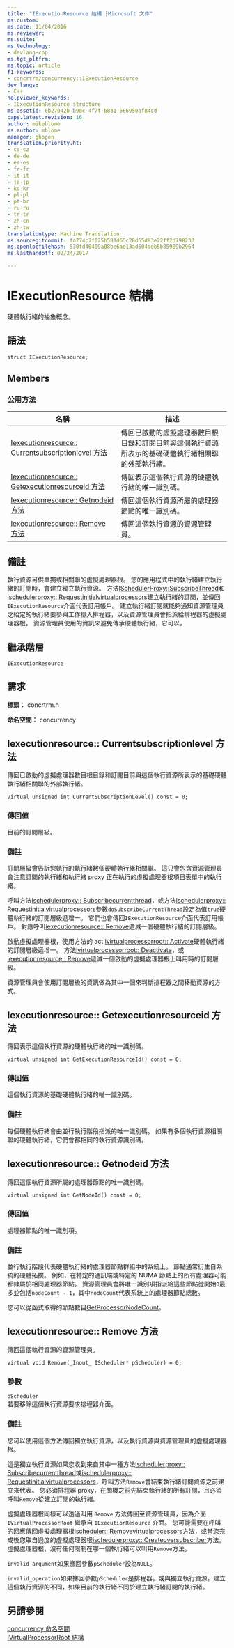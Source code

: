 ```yaml
---
title: "IExecutionResource 結構 |Microsoft 文件"
ms.custom: 
ms.date: 11/04/2016
ms.reviewer: 
ms.suite: 
ms.technology:
- devlang-cpp
ms.tgt_pltfrm: 
ms.topic: article
f1_keywords:
- concrtrm/concurrency::IExecutionResource
dev_langs:
- C++
helpviewer_keywords:
- IExecutionResource structure
ms.assetid: 6b27042b-b98c-4f7f-b831-566950af84cd
caps.latest.revision: 16
author: mikeblome
ms.author: mblome
manager: ghogen
translation.priority.ht:
- cs-cz
- de-de
- es-es
- fr-fr
- it-it
- ja-jp
- ko-kr
- pl-pl
- pt-br
- ru-ru
- tr-tr
- zh-cn
- zh-tw
translationtype: Machine Translation
ms.sourcegitcommit: fa774c7f025b581d65c28d65d83e22ff2d798230
ms.openlocfilehash: 530fd40409a08be6ae13ad604deb5b85989b2964
ms.lasthandoff: 02/24/2017

---
```

# <a name="iexecutionresource-structure"></a>IExecutionResource 結構
硬體執行緒的抽象概念。  
  
## <a name="syntax"></a>語法  
  
```
struct IExecutionResource;
```  
  
## <a name="members"></a>Members  
  
### <a name="public-methods"></a>公用方法  
  
|名稱|描述|  
|----------|-----------------|  
|[Iexecutionresource:: Currentsubscriptionlevel 方法](#currentsubscriptionlevel)|傳回已啟動的虛擬處理器數目根目錄和訂閱目前與這個執行資源所表示的基礎硬體執行緒相關聯的外部執行緒。|  
|[Iexecutionresource:: Getexecutionresourceid 方法](#getexecutionresourceid)|傳回表示這個執行資源的硬體執行緒的唯一識別碼。|  
|[Iexecutionresource:: Getnodeid 方法](#getnodeid)|傳回這個執行資源所屬的處理器節點的唯一識別碼。|  
|[Iexecutionresource:: Remove 方法](#remove)|傳回這個執行資源的資源管理員。|  
  
## <a name="remarks"></a>備註  
 執行資源可供單獨或相關聯的虛擬處理器根。 您的應用程式中的執行緒建立執行緒的訂閱時，會建立獨立執行資源。 方法[ISchedulerProxy::SubscribeThread](ischedulerproxy-structure.md#subscribecurrentthread)和[ischedulerproxy:: Requestinitialvirtualprocessors](ischedulerproxy-structure.md#requestinitialvirtualprocessors)建立執行緒的訂閱，並傳回`IExecutionResource`介面代表訂用帳戶。 建立執行緒訂閱就能夠通知資源管理員之給定的執行緒要參與工作排入排程器，以及資源管理員會指派給排程器的虛擬處理器根。 資源管理員使用的資訊來避免傳承硬體執行緒，它可以。  
  
## <a name="inheritance-hierarchy"></a>繼承階層  
 `IExecutionResource`  
  
## <a name="requirements"></a>需求  
 **標頭︰** concrtrm.h  
  
 **命名空間：** concurrency  
  
##  <a name="a-namecurrentsubscriptionlevela--iexecutionresourcecurrentsubscriptionlevel-method"></a><a name="currentsubscriptionlevel"></a>Iexecutionresource:: Currentsubscriptionlevel 方法  
 傳回已啟動的虛擬處理器數目根目錄和訂閱目前與這個執行資源所表示的基礎硬體執行緒相關聯的外部執行緒。  
  
```
virtual unsigned int CurrentSubscriptionLevel() const = 0;
```  
  
### <a name="return-value"></a>傳回值  
 目前的訂閱層級。  
  
### <a name="remarks"></a>備註  
 訂閱層級會告訴您執行的執行緒數個硬體執行緒相關聯。 這只會包含資源管理員會注意訂閱的執行緒和執行緒 proxy 正在執行的虛擬處理器根項目表單中的執行緒。  
  
 呼叫方法[ischedulerproxy:: Subscribecurrentthread](ischedulerproxy-structure.md#subscribecurrentthread)，或方法[ischedulerproxy:: Requestinitialvirtualprocessors](ischedulerproxy-structure.md#requestinitialvirtualprocessors)參數`doSubscribeCurrentThread`設定為值`true`硬體執行緒的訂閱層級遞增一。 它們也會傳回`IExecutionResource`介面代表訂用帳戶。 對應呼叫[iexecutionresource:: Remove](#remove)遞減一個硬體執行緒的訂閱層級。  
  
 啟動虛擬處理器根，使用方法的 act [ivirtualprocessorroot:: Activate](ivirtualprocessorroot-structure.md#activate)硬體執行緒的訂閱層級遞增一。 方法[ivirtualprocessorroot:: Deactivate](ivirtualprocessorroot-structure.md#deactivate)，或[iexecutionresource:: Remove](#remove)遞減一個啟動的虛擬處理器根上叫用時的訂閱層級。  
  
 資源管理員會使用訂閱層級的資訊做為其中一個來判斷排程器之間移動資源的方式。  
  
##  <a name="a-namegetexecutionresourceida--iexecutionresourcegetexecutionresourceid-method"></a><a name="getexecutionresourceid"></a>Iexecutionresource:: Getexecutionresourceid 方法  
 傳回表示這個執行資源的硬體執行緒的唯一識別碼。  
  
```
virtual unsigned int GetExecutionResourceId() const = 0;
```  
  
### <a name="return-value"></a>傳回值  
 這個執行資源的基礎硬體執行緒的唯一識別碼。  
  
### <a name="remarks"></a>備註  
 每個硬體執行緒會由並行執行階段指派的唯一識別碼。 如果有多個執行資源相關聯的硬體執行緒，它們會都相同的執行資源識別碼。  
  
##  <a name="a-namegetnodeida--iexecutionresourcegetnodeid-method"></a><a name="getnodeid"></a>Iexecutionresource:: Getnodeid 方法  
 傳回這個執行資源所屬的處理器節點的唯一識別碼。  
  
```
virtual unsigned int GetNodeId() const = 0;
```  
  
### <a name="return-value"></a>傳回值  
 處理器節點的唯一識別項。  
  
### <a name="remarks"></a>備註  
 並行執行階段代表硬體執行緒的處理器節點群組中的系統上。 節點通常衍生自系統的硬體拓撲。 例如，在特定的通訊端或特定的 NUMA 節點上的所有處理器可能都隸屬於相同處理器節點。 資源管理員會將唯一識別項指派給這些節點從開始`0`最多並包括`nodeCount - 1`，其中`nodeCount`代表系統上的處理器節點總數。  
  
 您可以從函式取得的節點數目[GetProcessorNodeCount](concurrency-namespace-functions.md)。  
  
##  <a name="a-nameremovea--iexecutionresourceremove-method"></a><a name="remove"></a>Iexecutionresource:: Remove 方法  
 傳回這個執行資源的資源管理員。  
  
```
virtual void Remove(_Inout_ IScheduler* pScheduler) = 0;
```  
  
### <a name="parameters"></a>參數  
 `pScheduler`  
 若要移除這個執行資源要求排程器介面。  
  
### <a name="remarks"></a>備註  
 您可以使用這個方法傳回獨立執行資源，以及執行資源與資源管理員的虛擬處理器根。  
  
 這是獨立執行資源如果您收到來自其中一種方法[ischedulerproxy:: Subscribecurrentthread](ischedulerproxy-structure.md#subscribecurrentthread)或[ischedulerproxy:: Requestinitialvirtualprocessors](ischedulerproxy-structure.md#requestinitialvirtualprocessors)，呼叫方法`Remove`會結束執行緒訂閱資源之前建立來代表。 您必須排程器 proxy，在關機之前先結束執行緒的所有訂閱，且必須呼叫`Remove`從建立訂閱的執行緒。  
  
 虛擬處理器根同樣可以透過叫用 `Remove` 方法傳回至資源管理員，因為介面 `IVirtualProcessorRoot` 繼承自 `IExecutionResource` 介面。 您可能需要在呼叫的回應傳回虛擬處理器根[ischeduler:: Removevirtualprocessors](ischeduler-structure.md#removevirtualprocessors)方法，或當您完成後您取自過度的虛擬處理器根[ischedulerproxy:: Createoversubscriber](ischedulerproxy-structure.md#createoversubscriber)方法。 虛擬處理器根，沒有任何限制在哪一個執行緒可以叫用`Remove`方法。  
  
 `invalid_argument`如果擲回參數`pScheduler`設為`NULL`。  
  
 `invalid_operation`如果擲回參數`pScheduler`是排程器，或與獨立執行資源，建立這個執行資源的不同，如果目前的執行緒不同於建立執行緒訂閱的執行緒。  
  
## <a name="see-also"></a>另請參閱  
 [concurrency 命名空間](concurrency-namespace.md)   
 [IVirtualProcessorRoot 結構](ivirtualprocessorroot-structure.md)

